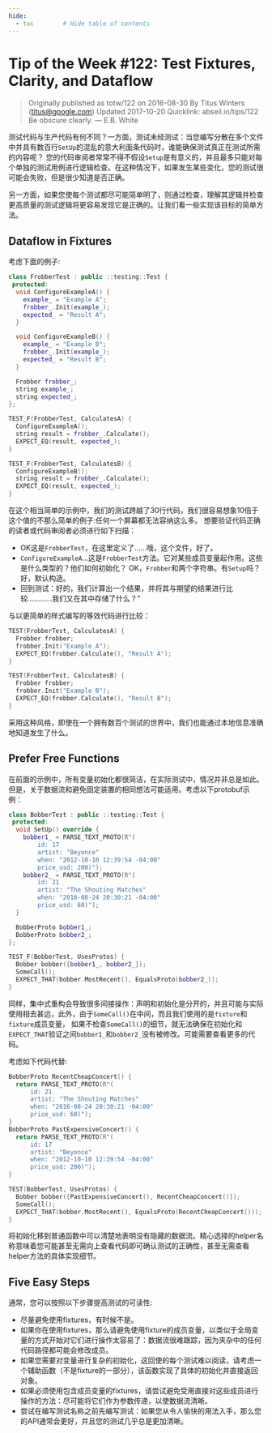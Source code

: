 ```yaml
---
hide:
  - toc        # Hide table of contents
---
```

# Tip of the Week #122: Test Fixtures, Clarity, and Dataflow

> Originally published as totw/122 on 2016-08-30
> By Titus Winters (titus@google.com)
> Updated 2017-10-20
> Quicklink: abseil.io/tips/122
> Be obscure clearly. — E.B. White

测试代码与生产代码有何不同？一方面，测试未经测试：当您编写分散在多个文件中并具有数百行`SetUp`的混乱的意大利面条代码时，谁能确保测试真正在测试所需的内容呢？
您的代码审阅者常常不得不假设`Setup`是有意义的，并且最多只能对每个单独的测试用例进行逻辑检查。在这种情况下，如果发生某些变化，您的测试很可能会失败，但是很少知道是否正确。

另一方面，如果您使每个测试都尽可能简单明了，则通过检查，理解其逻辑并检查更高质量的测试逻辑将更容易发现它是正确的。让我们看一些实现该目标的简单方法。

## Dataflow in Fixtures

考虑下面的例子:

```cpp
class FrobberTest : public ::testing::Test {
 protected:
  void ConfigureExampleA() {
    example_ = "Example A";
    frobber_.Init(example_);
    expected_ = "Result A";
  }

  void ConfigureExampleB() {
    example_ = "Example B";
    frobber_.Init(example_);
    expected_ = "Result B";
  }

  Frobber frobber_;
  string example_;
  string expected_;
};

TEST_F(FrobberTest, CalculatesA) {
  ConfigureExampleA();
  string result = frobber_.Calculate();
  EXPECT_EQ(result, expected_);
}

TEST_F(FrobberTest, CalculatesB) {
  ConfigureExampleB();
  string result = frobber_.Calculate();
  EXPECT_EQ(result, expected_);
}
```

在这个相当简单的示例中，我们的测试跨越了30行代码，我们很容易想象10倍于这个值的不那么简单的例子:任何一个屏幕都无法容纳这么多。
想要验证代码正确的读者或代码审阅者必须进行如下扫描：

* OK这是`FrobberTest`，在这里定义了……哦，这个文件，好了。
* `ConfigureExampleA`…这是`FrobberTest`方法。它对某些成员变量起作用。这些是什么类型的？他们如何初始化？ OK，`Frobber`和两个字符串。有`Setup`吗？好，默认构造。
* 回到测试：好的，我们计算出一个结果，并将其与期望的结果进行比较…………我们又在其中存储了什么？”

与以更简单的样式编写的等效代码进行比较：

```cpp
TEST(FrobberTest, CalculatesA) {
  Frobber frobber;
  frobber.Init("Example A");
  EXPECT_EQ(frobber.Calculate(), "Result A");
}

TEST(FrobberTest, CalculatesB) {
  Frobber frobber;
  frobber.Init("Example B");
  EXPECT_EQ(frobber.Calculate(), "Result B");
}
```

采用这种风格，即使在一个拥有数百个测试的世界中，我们也能通过本地信息准确地知道发生了什么。

## Prefer Free Functions

在前面的示例中，所有变量初始化都很简洁，在实际测试中，情况并非总是如此。但是，关于数据流和避免固定装置的相同想法可能适用。考虑以下protobuf示例：

```cpp
class BobberTest : public ::testing::Test {
 protected:
  void SetUp() override {
    bobber1_ = PARSE_TEXT_PROTO(R"(
        id: 17
        artist: "Beyonce"
        when: "2012-10-10 12:39:54 -04:00"
        price_usd: 200)");
    bobber2_ = PARSE_TEXT_PROTO(R"(
        id: 21
        artist: "The Shouting Matches"
        when: "2016-08-24 20:30:21 -04:00"
        price_usd: 60)");
  }

  BobberProto bobber1_;
  BobberProto bobber2_;
};

TEST_F(BobberTest, UsesProtos) {
  Bobber bobber({bobber1_, bobber2_});
  SomeCall();
  EXPECT_THAT(bobber.MostRecent(), EqualsProto(bobber2_));
}
```

同样，集中式重构会导致很多间接操作：声明和初始化是分开的，并且可能与实际使用相去甚远，此外，由于`SomeCall()`在中间，而且我们使用的是`fixture`和`fixture`成员变量，
如果不检查`SomeCall()`的细节，就无法确保在初始化和`EXPECT_THAT`验证之间`bobber1_`和`bobber2_`没有被修改。可能需要查看更多的代码。

考虑如下代码代替:

```cpp
BobberProto RecentCheapConcert() {
  return PARSE_TEXT_PROTO(R"(
      id: 21
      artist: "The Shouting Matches"
      when: "2016-08-24 20:30:21 -04:00"
      price_usd: 60)");
}
BobberProto PastExpensiveConcert() {
  return PARSE_TEXT_PROTO(R"(
      id: 17
      artist: "Beyonce"
      when: "2012-10-10 12:39:54 -04:00"
      price_usd: 200)");
}

TEST(BobberTest, UsesProtos) {
  Bobber bobber({PastExpensiveConcert(), RecentCheapConcert()});
  SomeCall();
  EXPECT_THAT(bobber.MostRecent(), EqualsProto(RecentCheapConcert()));
}
```

将初始化移到普通函数中可以清楚地表明没有隐藏的数据流。精心选择的helper名称意味着您可能甚至无需向上查看代码即可确认测试的正确性，甚至无需查看helper方法的具体实现细节。

## Five Easy Steps

通常，您可以按照以下步骤提高测试的可读性:

* 尽量避免使用fixtures，有时候不是。
* 如果你在使用fixtures，那么请避免使用fixture的成员变量，以类似于全局变量的方式开始对它们进行操作太容易了：数据流很难跟踪，因为夹杂中的任何代码路径都可能会修改成员。
* 如果您需要对变量进行复杂的初始化，这回使的每个测试难以阅读，请考虑一个辅助函数（不是fixture的一部分），该函数实现了具体的初始化并直接返回对象。
* 如果必须使用包含成员变量的fixtures，请尝试避免受用直接对这些成员进行操作的方法：尽可能将它们作为参数传递，以使数据流清晰。
* 尝试在编写测试名称之前先编写测试：如果您从令人愉快的用法入手，那么您的API通常会更好，并且您的测试几乎总是更加清晰。